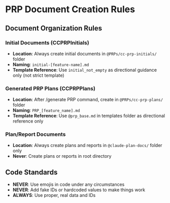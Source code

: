 # PRP Document Creation Rules

## Document Organization Rules

### Initial Documents (CCPRPInitials)
- **Location**: Always create initial documents in `@PRPs/cc-prp-initials/` folder
- **Naming**: `initial-[feature-name].md`
- **Template Reference**: Use `initial_not_empty` as directional guidance only (not strict template)

### Generated PRP Plans (CCPRPPlans)  
- **Location**: After /generate PRP command, create in `@PRPs/cc-prp-plans/` folder
- **Naming**: `PRP_[feature_name].md`
- **Template Reference**: Use `@prp_base.md` in templates folder as directional reference only

### Plan/Report Documents
- **Location**: Always create plans and reports in `@claude-plan-docs/` folder only
- **Never**: Create plans or reports in root directory

## Code Standards
- **NEVER**: Use emojis in code under any circumstances
- **NEVER**: Add fake IDs or hardcoded values to make things work
- **ALWAYS**: Use proper, real data and IDs